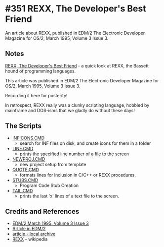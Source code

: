 # #351 REXX, The Developer's Best Friend

An article about REXX, published in EDM/2 The Electronic Developer Magazine for OS/2, March 1995, Volume 3 Issue 3.

## Notes

[REXX, The Developer's Best Friend](https://www.edm2.com/0303/rexx.html) - a quick look at REXX, the Bassett hound of programming languages.

This article was published in EDM/2 The Electronic Developer Magazine for OS/2, March 1995, Volume 3 Issue 3.

Recording it here for posterity!

In retrospect, REXX really was a clunky scripting language, hobbled by mainframe and DOS-isms that we gladly do without these days!

## The Scripts

* [INFICONS.CMD](./scripts/INFICONS.CMD)
    * search for INF files on disk, and create icons for them in a folder
* [LINE.CMD](./scripts/LINE.CMD)
    * prints the specified line number of a file to the screen
* [NEWPROJ.CMD](./scripts/LINE.CMD)
    * new project setup from template
* [QUOTE.CMD](./scripts/LINE.CMD)
    * formats lines for inclusion in C/C++ or REXX procedures.
* [STUBS.CMD](./scripts/LINE.CMD)
    * Program Code Stub Creation
* [TAIL.CMD](./scripts/LINE.CMD)
    * prints the last 'x' lines of a text file to the screen.

## Credits and References

* [EDM/2 March 1995, Volume 3 Issue 3](https://www.edm2.com/0303/)
* [Article in EDM/2](https://www.edm2.com/0303/rexx.html)
* [article - local archive](./assets/article-online.pdf)
* [REXX](https://en.wikipedia.org/wiki/Rexx) - wikipedia
